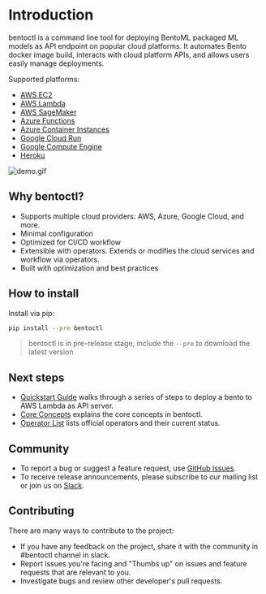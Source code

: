 # Introduction

bentoctl is a command line tool for deploying BentoML packaged ML models as API endpoint on popular cloud platforms.
It automates Bento docker image build, interacts with cloud platform APIs, and allows users easily manage deployments.

Supported platforms:

- [AWS EC2](https://github.com/bentoml/aws-ec2-deploy)
- [AWS Lambda](https://github.com/bentoml/aws-lambda-deploy)
- [AWS SageMaker](https://github.com/bentoml/aws-sagemaker-deploy)
- [Azure Functions](https://github.com/bentoml/azure-functions-deploy)
- [Azure Container Instances](https://github.com/bentoml/azure-container-instances-deploy)
- [Google Cloud Run](https://github.com/bentoml/google-cloud-run-deploy)
- [Google Compute Engine](https://github.com/bentoml/google-compute-engine-deploy)
- [Heroku](https://github.com/bentoml/heroku-deploy)

![demo.gif](https://github.com/bentoml/bentoctl/raw/main/demo.gif)

## Why bentoctl?

- Supports multiple cloud providers: AWS, Azure, Google Cloud, and more.
- Minimal configuration
- Optimized for CI/CD workflow
- Extensible with operators. Extends or modifies the cloud services and workflow via operators.
- Built with optimization and best practices

## How to install

Install via pip:

```bash
pip install --pre bentoctl
```

> bentoctl is in pre-release stage, include the `--pre` to download the latest version

## Next steps

- [Quickstart Guide](./quickstart.md) walks through a series of steps to deploy a bento to AWS Lambda as API server.
- [Core Concepts](./core-concepts.md) explains the core concepts in bentoctl.
- [Operator List](./operator-list.md) lists official operators and their current status.

## Community

- To report a bug or suggest a feature request, use [GitHub Issues](https://github.com/bentoml/bentoctl/issues/new/choose).
- To receive release announcements, please subscribe to our mailing list or join us on [Slack](https://join.slack.com/t/bentoml/shared_invite/enQtNjcyMTY3MjE4NTgzLTU3ZDc1MWM5MzQxMWQxMzJiNTc1MTJmMzYzMTYwMjQ0OGEwNDFmZDkzYWQxNzgxYWNhNjAxZjk4MzI4OGY1Yjg).

## Contributing

There are many ways to contribute to the project:

- If you have any feedback on the project, share it with the community in #bentoctl channel in slack.
- Report issues you're facing and "Thumbs up" on issues and feature requests that are relevant to you.
- Investigate bugs and review other developer's pull requests.
